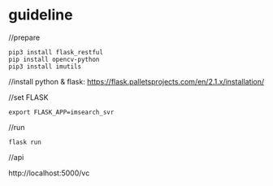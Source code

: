# guideline

//prepare
```
pip3 install flask_restful
pip install opencv-python
pip3 install imutils
```
//install python & flask: https://flask.palletsprojects.com/en/2.1.x/installation/

//set FLASK
```
export FLASK_APP=imsearch_svr
```
//run
```
flask run
```
//api

http://localhost:5000/vc
